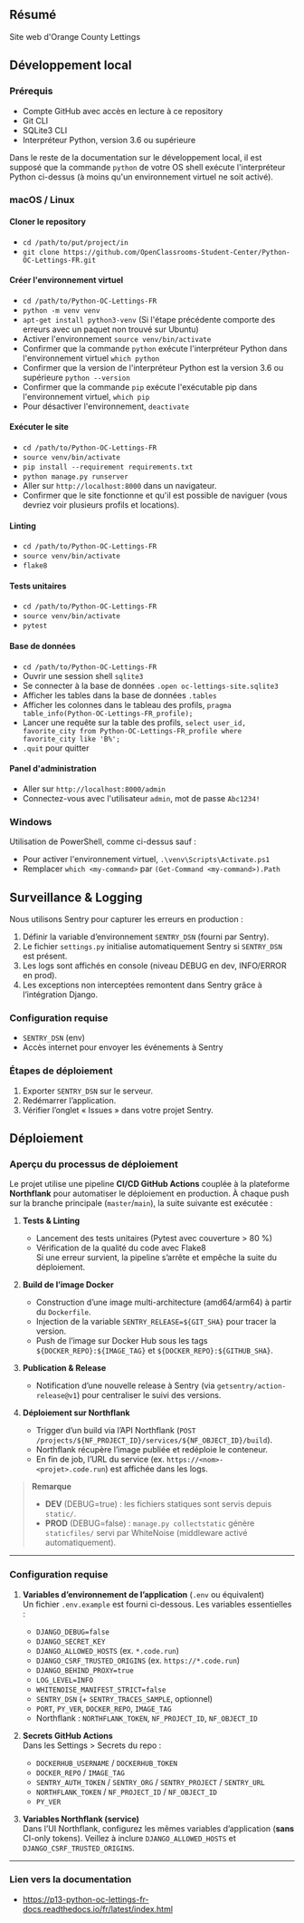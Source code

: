 ## Résumé

Site web d'Orange County Lettings

## Développement local

### Prérequis

- Compte GitHub avec accès en lecture à ce repository
- Git CLI
- SQLite3 CLI
- Interpréteur Python, version 3.6 ou supérieure

Dans le reste de la documentation sur le développement local, il est supposé que la commande `python` de votre OS shell exécute l'interpréteur Python ci-dessus (à moins qu'un environnement virtuel ne soit activé).

### macOS / Linux

#### Cloner le repository

- `cd /path/to/put/project/in`
- `git clone https://github.com/OpenClassrooms-Student-Center/Python-OC-Lettings-FR.git`

#### Créer l'environnement virtuel

- `cd /path/to/Python-OC-Lettings-FR`
- `python -m venv venv`
- `apt-get install python3-venv` (Si l'étape précédente comporte des erreurs avec un paquet non trouvé sur Ubuntu)
- Activer l'environnement `source venv/bin/activate`
- Confirmer que la commande `python` exécute l'interpréteur Python dans l'environnement virtuel
`which python`
- Confirmer que la version de l'interpréteur Python est la version 3.6 ou supérieure `python --version`
- Confirmer que la commande `pip` exécute l'exécutable pip dans l'environnement virtuel, `which pip`
- Pour désactiver l'environnement, `deactivate`

#### Exécuter le site

- `cd /path/to/Python-OC-Lettings-FR`
- `source venv/bin/activate`
- `pip install --requirement requirements.txt`
- `python manage.py runserver`
- Aller sur `http://localhost:8000` dans un navigateur.
- Confirmer que le site fonctionne et qu'il est possible de naviguer (vous devriez voir plusieurs profils et locations).

#### Linting

- `cd /path/to/Python-OC-Lettings-FR`
- `source venv/bin/activate`
- `flake8`

#### Tests unitaires

- `cd /path/to/Python-OC-Lettings-FR`
- `source venv/bin/activate`
- `pytest`

#### Base de données

- `cd /path/to/Python-OC-Lettings-FR`
- Ouvrir une session shell `sqlite3`
- Se connecter à la base de données `.open oc-lettings-site.sqlite3`
- Afficher les tables dans la base de données `.tables`
- Afficher les colonnes dans le tableau des profils, `pragma table_info(Python-OC-Lettings-FR_profile);`
- Lancer une requête sur la table des profils, `select user_id, favorite_city from
  Python-OC-Lettings-FR_profile where favorite_city like 'B%';`
- `.quit` pour quitter

#### Panel d'administration

- Aller sur `http://localhost:8000/admin`
- Connectez-vous avec l'utilisateur `admin`, mot de passe `Abc1234!`

### Windows

Utilisation de PowerShell, comme ci-dessus sauf :

- Pour activer l'environnement virtuel, `.\venv\Scripts\Activate.ps1` 
- Remplacer `which <my-command>` par `(Get-Command <my-command>).Path`

## Surveillance & Logging

Nous utilisons Sentry pour capturer les erreurs en production :

1. Définir la variable d’environnement `SENTRY_DSN` (fourni par Sentry).
2. Le fichier `settings.py` initialise automatiquement Sentry si `SENTRY_DSN` est présent.
3. Les logs sont affichés en console (niveau DEBUG en dev, INFO/ERROR en prod).
4. Les exceptions non interceptées remontent dans Sentry grâce à l’intégration Django.

### Configuration requise

- `SENTRY_DSN` (env)
- Accès internet pour envoyer les événements à Sentry

### Étapes de déploiement

1. Exporter `SENTRY_DSN` sur le serveur.
2. Redémarrer l’application.  
3. Vérifier l’onglet « Issues » dans votre projet Sentry.

## Déploiement

### Aperçu du processus de déploiement

Le projet utilise une pipeline **CI/CD GitHub Actions** couplée à la plateforme **Northflank** pour automatiser le déploiement en production. À chaque push sur la branche principale (`master`/`main`), la suite suivante est exécutée :

1. **Tests & Linting**  
   - Lancement des tests unitaires (Pytest avec couverture > 80 %)  
   - Vérification de la qualité du code avec Flake8  
   Si une erreur survient, la pipeline s’arrête et empêche la suite du déploiement.

2. **Build de l’image Docker**  
   - Construction d’une image multi-architecture (amd64/arm64) à partir du `Dockerfile`.  
   - Injection de la variable `SENTRY_RELEASE=${GIT_SHA}` pour tracer la version.  
   - Push de l’image sur Docker Hub sous les tags `${DOCKER_REPO}:${IMAGE_TAG}` et `${DOCKER_REPO}:${GITHUB_SHA}`.

3. **Publication & Release**  
   - Notification d’une nouvelle release à Sentry (via `getsentry/action-release@v1`) pour centraliser le suivi des versions.

4. **Déploiement sur Northflank**  
   - Trigger d’un build via l’API Northflank (`POST /projects/${NF_PROJECT_ID}/services/${NF_OBJECT_ID}/build`).  
   - Northflank récupère l’image publiée et redéploie le conteneur.  
   - En fin de job, l’URL du service (ex. `https://<nom>-<projet>.code.run`) est affichée dans les logs.

> **Remarque**  
> - **DEV** (DEBUG=true) : les fichiers statiques sont servis depuis `static/`.  
> - **PROD** (DEBUG=false) : `manage.py collectstatic` génère `staticfiles/` servi par WhiteNoise (middleware activé automatiquement).

---

### Configuration requise

1. **Variables d’environnement de l’application** (`.env` ou équivalent)  
   Un fichier `.env.example` est fourni ci-dessous. Les variables essentielles :  
   - `DJANGO_DEBUG=false`  
   - `DJANGO_SECRET_KEY`  
   - `DJANGO_ALLOWED_HOSTS` (ex. `*.code.run`)  
   - `DJANGO_CSRF_TRUSTED_ORIGINS` (ex. `https://*.code.run`)  
   - `DJANGO_BEHIND_PROXY=true`  
   - `LOG_LEVEL=INFO`  
   - `WHITENOISE_MANIFEST_STRICT=false`  
   - `SENTRY_DSN` (+ `SENTRY_TRACES_SAMPLE`, optionnel)  
   - `PORT`, `PY_VER`, `DOCKER_REPO`, `IMAGE_TAG`  
   - Northflank : `NORTHFLANK_TOKEN`, `NF_PROJECT_ID`, `NF_OBJECT_ID`

2. **Secrets GitHub Actions**  
   Dans les Settings > Secrets du repo :  
   - `DOCKERHUB_USERNAME` / `DOCKERHUB_TOKEN`  
   - `DOCKER_REPO` / `IMAGE_TAG`  
   - `SENTRY_AUTH_TOKEN` / `SENTRY_ORG` / `SENTRY_PROJECT` / `SENTRY_URL`  
   - `NORTHFLANK_TOKEN` / `NF_PROJECT_ID` / `NF_OBJECT_ID`  
   - `PY_VER`

3. **Variables Northflank (service)**  
   Dans l’UI Northflank, configurez les mêmes variables d’application (**sans** CI-only tokens). Veillez à inclure `DJANGO_ALLOWED_HOSTS` et `DJANGO_CSRF_TRUSTED_ORIGINS`.

---

### Lien vers la documentation

  - https://p13-python-oc-lettings-fr-docs.readthedocs.io/fr/latest/index.html

